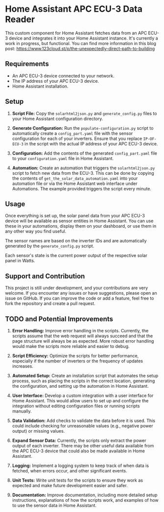 # Home Assistant APC ECU-3 Data Reader

This custom component for Home Assistant fetches data from an APC ECU-3 device and integrates it into your Home Assistant instance. It's currently a work in progress, but functional. You can find more information in this blog post: https://www.123cloud.st/p/the-unexpectedly-direct-path-to-building

## Requirements

- An APC ECU-3 device connected to your network.
- The IP address of your APC ECU-3 device.
- Home Assistant installation.

## Setup

1. **Script File:** Copy the `solarhtml2json.py` and `generate_config.py` files to your Home Assistant configuration directory.

2. **Generate Configuration:** Run the `populate-configuration.py` script to automatically create a `config_part.yaml` file with the sensor configuration for each of your inverters. Ensure that you replace `IP-OF-ECU-3` in the script with the actual IP address of your APC ECU-3 device.

3. **Configuration:** Add the contents of the generated `config_part.yaml` file to your `configuration.yaml` file in Home Assistant.

4. **Automation:** Create an automation that triggers the `solarhtml2json.py` script to fetch new data from the ECU-3. This can be done by copying the contents of `get_the_solar_data_automation.yaml` into your automation file or via the Home Assistant web interface under Automations. The example provided triggers the script every minute.

## Usage

Once everything is set up, the solar panel data from your APC ECU-3 device will be available as sensor entities in Home Assistant. You can use these in your automations, display them on your dashboard, or use them in any other way you find useful.

The sensor names are based on the inverter IDs and are automatically generated by the `generate_config.py` script.

Each sensor's state is the current power output of the respective solar panel in Watts.

## Support and Contribution

This project is still under development, and your contributions are very welcome. If you encounter any issues or have suggestions, please open an issue on GitHub. If you can improve the code or add a feature, feel free to fork the repository and create a pull request.

## TODO and Potential Improvements

1. **Error Handling:** Improve error handling in the scripts. Currently, the scripts assume that the web request will always succeed and that the page structure will always be as expected. More robust error handling would make the scripts more reliable and easier to debug.

2. **Script Efficiency:** Optimize the scripts for better performance, especially if the number of inverters or the frequency of updates increases.

3. **Automated Setup:** Create an installation script that automates the setup process, such as placing the scripts in the correct location, generating the configuration, and setting up the automation in Home Assistant.

4. **User Interface:** Develop a custom integration with a user interface for Home Assistant. This would allow users to set up and configure the integration without editing configuration files or running scripts manually.

5. **Data Validation:** Add checks to validate the data before it is used. This could include checking for unreasonable values (e.g., negative power output) or missing values.

6. **Expand Sensor Data:** Currently, the scripts only extract the power output of each inverter. There may be other useful data available from the APC ECU-3 device that could also be made available in Home Assistant.

7. **Logging:** Implement a logging system to keep track of when data is fetched, when errors occur, and other significant events.

8. **Unit Tests:** Write unit tests for the scripts to ensure they work as expected and make future development easier and safer.

9. **Documentation:** Improve documentation, including more detailed setup instructions, explanations of how the scripts work, and examples of how to use the sensor data in Home Assistant.
